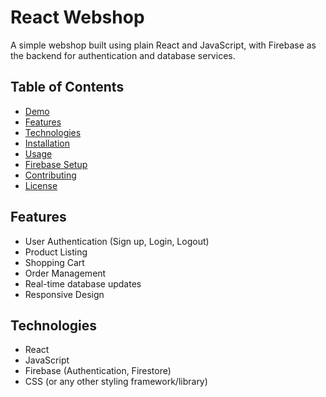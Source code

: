 # React Webshop

A simple webshop built using plain React and JavaScript, with Firebase as the backend for authentication and database services.

## Table of Contents

- [Demo](#demo)
- [Features](#features)
- [Technologies](#technologies)
- [Installation](#installation)
- [Usage](#usage)
- [Firebase Setup](#firebase-setup)
- [Contributing](#contributing)
- [License](#license)


## Features

- User Authentication (Sign up, Login, Logout)
- Product Listing
- Shopping Cart
- Order Management
- Real-time database updates
- Responsive Design

## Technologies

- React
- JavaScript
- Firebase (Authentication, Firestore)
- CSS (or any other styling framework/library)


